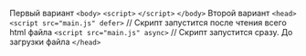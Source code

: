 Первый вариант
`<body>`
	`<script>`
	`</script>`
`</body>`
Второй вариант
`<head>`
`<script src="main.js" defer>`  // Скрипт запустится после чтения всего html файла
`<script src="main.js" async>` // Скрипт запустится сразу. До загрузки файла
`</head>`
